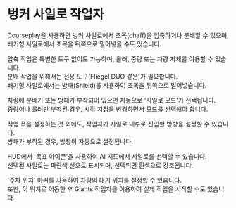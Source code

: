 # 벙커 사일로 작업자

  
Courseplay을 사용하면 벙커 사일로에서 초목(chaff)을 압축하거나 분배할 수 있으며,    
쐐기형 사일로에서 초목을 뒤쪽으로 밀어넣을 수도 있습니다.    
  
압축 작업은 특별한 도구 없이도 가능하며, 롤러, 중량 또는 차량 자체를 이용할 수 있습니다.    
분배 작업을 위해서는 전용 도구(Fliegel DUO 같은)가 필요합니다.    
쐐기형 사일로에서는 방패(Shield)를 사용하여 초목을 뒤쪽으로 밀어넣습니다.  


  
차량에 분배기 또는 방패가 부착되어 있으면 자동으로 '사일로 모드'가 선택됩니다.    
중량이나 롤러만 부착된 경우, 시작 지점을 변경하면서 모드를 선택해야 합니다.    
  
작업 폭을 설정하는 것 외에도, 작업자가 사일로 내부로 진입할 방향을 설정할 수 있습니다.    
방패가 부착된 경우, 방향이 자동으로 설정됩니다.    
  
HUD에서 '목표 아이콘'을 사용하여 AI 지도에서 사일로를 선택할 수 있습니다.    
선택된 사일로는 파란색 선으로 표시되며, 선택되면 흰색으로 강조됩니다.    
  
'주차 위치' 마커를 사용하여 차량의 대기 위치를 설정할 수 있습니다.    
또한, 이 위치로 이동한 후 Giants 작업자를 이용하여 실제 작업을 시작할 수도 있습니다.  


